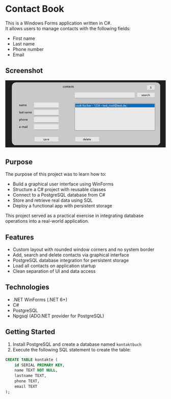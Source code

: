 # Contact Book

This is a Windows Forms application written in C#.  
It allows users to manage contacts with the following fields:

- First name
- Last name
- Phone number
- Email

## Screenshot

![contacts_app_screenshot](Kontaktbuch/Screenshots/screenshot_contacts_app.png)

## Purpose

The purpose of this project was to learn how to:

- Build a graphical user interface using WinForms
- Structure a C# project with reusable classes
- Connect to a PostgreSQL database from C#
- Store and retrieve real data using SQL
- Deploy a functional app with persistent storage

This project served as a practical exercise in integrating database operations into a real-world application.

## Features

- Custom layout with rounded window corners and no system border
- Add, search and delete contacts via graphical interface
- PostgreSQL database integration for persistent storage
- Load all contacts on application startup
- Clean separation of UI and data access

## Technologies

- .NET WinForms (.NET 6+)
- C#
- PostgreSQL
- Npgsql (ADO.NET provider for PostgreSQL)

## Getting Started

1. Install PostgreSQL and create a database named `kontaktbuch`
2. Execute the following SQL statement to create the table:

```sql
CREATE TABLE kontakte (
    id SERIAL PRIMARY KEY,
    name TEXT NOT NULL,
    lastname TEXT,
    phone TEXT,
    email TEXT
);
